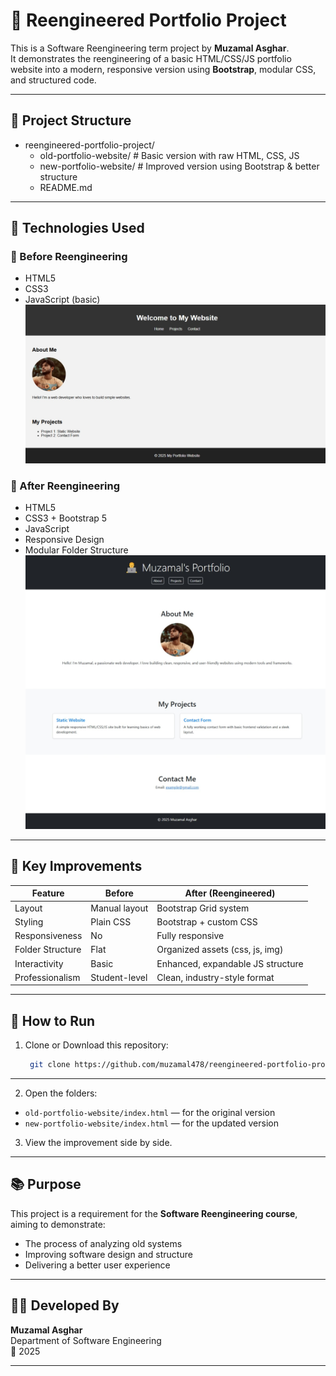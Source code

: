 # 💼 Reengineered Portfolio Project

This is a Software Reengineering term project by **Muzamal Asghar**.  
It demonstrates the reengineering of a basic HTML/CSS/JS portfolio website into a modern, responsive version using **Bootstrap**, modular CSS, and structured code.

---

## 📁 Project Structure

- reengineered-portfolio-project/
    - old-portfolio-website/ # Basic version with raw HTML, CSS, JS
    - new-portfolio-website/ # Improved version using Bootstrap & better structure 
    - README.md 

---

## 🔧 Technologies Used

### 🔹 Before Reengineering
- HTML5
- CSS3
- JavaScript (basic)
  ![](before.jpeg)
  
### 🔹 After Reengineering
- HTML5
- CSS3 + Bootstrap 5
- JavaScript
- Responsive Design
- Modular Folder Structure
  ![](after.jpeg)

---

## 🔄 Key Improvements

| Feature           | Before                          | After (Reengineered)              |
|------------------|----------------------------------|-----------------------------------|
| Layout           | Manual layout                    | Bootstrap Grid system             |
| Styling          | Plain CSS                        | Bootstrap + custom CSS            |
| Responsiveness   | No                               | Fully responsive                  |
| Folder Structure | Flat                             | Organized assets (css, js, img)   |
| Interactivity    | Basic                            | Enhanced, expandable JS structure |
| Professionalism  | Student-level                    | Clean, industry-style format      |

---

## 🚀 How to Run

1. Clone or Download this repository:
   ```bash
    git clone https://github.com/muzamal478/reengineered-portfolio-project.git
---

2. Open the folders:
- `old-portfolio-website/index.html` — for the original version
- `new-portfolio-website/index.html` — for the updated version

3. View the improvement side by side.

---

## 📚 Purpose

This project is a requirement for the **Software Reengineering course**, aiming to demonstrate:
- The process of analyzing old systems
- Improving software design and structure
- Delivering a better user experience

---

## 👨‍💻 Developed By

**Muzamal Asghar**  
Department of Software Engineering  
📅 2025

---
